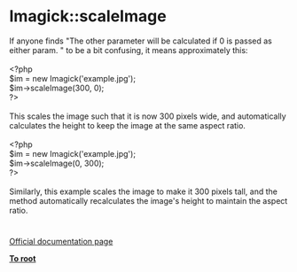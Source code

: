 # Imagick::scaleImage




<div class="phpcode"><span class="html">
If anyone finds &quot;The other parameter will be calculated if 0 is passed as either param. &quot; to be a bit confusing, it means approximately this:<br><br><span class="default">&lt;?php<br>$im </span><span class="keyword">= new </span><span class="default">Imagick</span><span class="keyword">(</span><span class="string">&apos;example.jpg&apos;</span><span class="keyword">);<br></span><span class="default">$im</span><span class="keyword">-&gt;</span><span class="default">scaleImage</span><span class="keyword">(</span><span class="default">300</span><span class="keyword">, </span><span class="default">0</span><span class="keyword">);<br></span><span class="default">?&gt;<br></span><br>This scales the image such that it is now 300 pixels wide, and automatically calculates the height to keep the image at the same aspect ratio.<br><br><span class="default">&lt;?php<br>$im </span><span class="keyword">= new </span><span class="default">Imagick</span><span class="keyword">(</span><span class="string">&apos;example.jpg&apos;</span><span class="keyword">);<br></span><span class="default">$im</span><span class="keyword">-&gt;</span><span class="default">scaleImage</span><span class="keyword">(</span><span class="default">0</span><span class="keyword">, </span><span class="default">300</span><span class="keyword">);<br></span><span class="default">?&gt;<br></span><br>Similarly, this example scales the image to make it 300 pixels tall, and the method automatically recalculates the image&apos;s height to maintain the aspect ratio.</span>
</div>
  

#

[Official documentation page](https://www.php.net/manual/en/imagick.scaleimage.php)

**[To root](/README.md)**